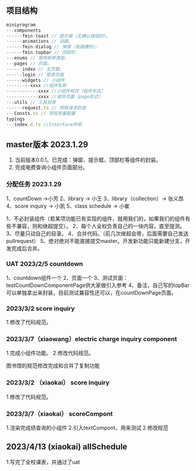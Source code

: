 ## 项目结构
```js
miniprogram
---components
------fmin-toast // 提示框（无确认按钮的）。
------animations // 动画。
------fmin-dialog // 弹窗（有插槽的）。
------fmin-topbar // 顶部栏.
---enums // 常用枚举类型。
---pages // 页面。
------index // 主页面。
------login // 登录页面
------widgets // 小组件
---------xxxx //组件名称
------------xxxx //小组件样式（组件形式）
------------xxxx //组件页面（page形式）
---utils // 工具目录
------request.ts // 网络请求封装
---Consts.ts // 项目常量配置
typings
---index.d.ts //InterFace声明
```
## master版本 2023.1.29
1. 当前版本0.0.1。已完成：弹窗、提示框、顶部栏等组件的封装。
2. 完成电费查询小组件页面部分。
### 分配任务 2023.1.29
1、countDown ->小芳
2、library -> 小王
3、library（collection）-> 张义昂
4、score inquiry -> 小凯
5、class schedule ->  小崔

1、不必封装组件（若某项功能已有实现的组件，就用我们的，如果我们的组件有些不兼容，则和继超提交）。
2、每个人全权负责自己的一块内容，直至提测。
3、尽量只动自己的目录。
4、合并代码。（前几次继超会带，后面需要自己发送pullrequest）
5、绝对绝对不能直接提交master。开发新功能只能新建分支，开发完成后合并。


### UAT 2023/2/5 countdown
1、countdown组件一个
2、页面一个
3、测试页面：testCountDownComponentPage供大家做引入参考
4、备注，自己写的topBar可以单独拿出来封装，目前测试兼容性还可以，在countDownPage页面。

### 2023/3/2 score inquiry
 1.修改了代码规范。

### 2023/3/7（xiaowang）electric charge inquiry component
1.完成小组件功能。
2.修改代码规范。


图书馆的规范修改完成和合并了复制功能

### 2023/3/2 （xiaokai） score inquiry
 1.修改了代码规范。
### 2023/3/7（xiaokai） scoreCompont 
 1.渲染完成绩查询的小组件
 2.引入textCompont，用来测试
 2.修改规范

## 2023/4/13 (xiaokai) allSchedule
1.写完了全校课表，并通过了uat
